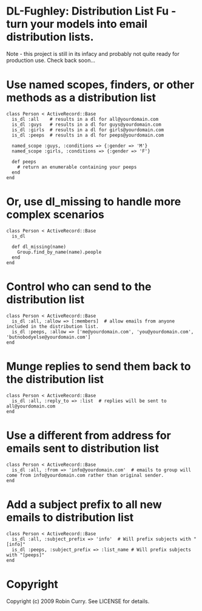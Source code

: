 # DL-Fughley: Distribution List Fu - turn your models into email distribution lists.

Note - this project is still in its infacy and probably not quite ready for production use. Check back soon...

# Use named scopes, finders, or other methods as a distribution list

	class Person < ActiveRecord::Base
	  is_dl :all  	# results in a dl for all@yourdomain.com
	  is_dl :guys 	# results in a dl for guys@yourdomain.com
	  is_dl :girls 	# results in a dl for girls@yourdomain.com
	  is_dl :peeps 	# results in a dl for peeps@yourdomain.com
	  
	  named_scope :guys, :conditions => {:gender => 'M'}
	  named_scope :girls, :conditions => {:gender => 'F'}
	
	  def peeps
	    # return an enumerable containing your peeps
	  end
	end



# Or, use dl_missing to handle more complex scenarios

	class Person < ActiveRecord::Base
	  is_dl

	  def dl_missing(name)
		Group.find_by_name(name).people
	  end
	end



# Control who can send to the distribution list

	class Person < ActiveRecord::Base
	  is_dl :all, :allow => [:members]  # allow emails from anyone included in the distribution list.
	  is_dl :peeps, :allow => ['me@yourdomain.com', 'you@yourdomain.com', 'butnobodyelse@yourdomain.com']
	end



# Munge replies to send them back to the distribution list

	class Person < ActiveRecord::Base
	  is_dl :all, :reply_to => :list  # replies will be sent to all@yourdomain.com
	end



# Use a different from address for emails sent to distribution list

	class Person < ActiveRecord::Base
	  is_dl :all, :from => 'info@yourdomain.com'  # emails to group will come from info@yourdomain.com rather than original sender.
	end



# Add a subject prefix to all new emails to distribution list

	class Person < ActiveRecord::Base
	  is_dl :all, :subject_prefix => 'info'  # Will prefix subjects with "[info]"
	  is_dl :peeps, :subject_prefix => :list_name # Will prefix subjects with "[peeps]"
	end



# Copyright

Copyright (c) 2009 Robin Curry. See LICENSE for details.